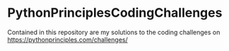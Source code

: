 # PythonPrinciplesCodingChallenges

Contained in this repository are my solutions to the coding challenges on https://pythonprinciples.com/challenges/
